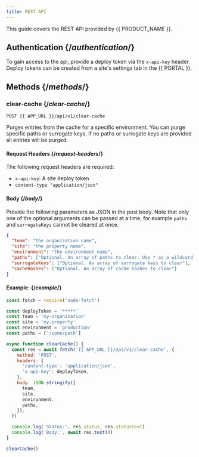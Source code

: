 ```yaml
---
title: REST API
---
```


This guide covers the REST API provided by {{ PRODUCT_NAME }}.

## Authentication {/*authentication*/}

To gain access to the api, provide a deploy token via the `x-api-key` header. Deploy tokens can be created from a site's settings tab in the {{ PORTAL }}.

## Methods {/*methods*/}

### clear-cache {/*clear-cache*/}

`POST {{ APP_URL }}/api/v1/clear-cache`

Purges entries from the cache for a specific environment. You can purge specific paths or surrogate keys. If no paths or surrogate keys are provided all entries will be purged.

#### Request Headers {/*request-headers*/}

The following request headers are required:

- `x-api-key`: A site deploy token
- `content-type`: `"application/json"`

#### Body {/*body*/}

Provide the following parameters as JSON in the post body.
Note that only one of the optional arguments can be passed at a time, for example `paths` and `surrogateKeys` cannot be cleared at once.

```json
{
  "team": "the organization name",
  "site": "the property name",
  "environment": "the environment name",
  "paths": ["Optional. An array of paths to clear. Use * as a wildcard."],
  "surrogateKeys": ["Optional. An array of surrogate keys to clear"],
  "cacheHashes": ["Optional. An array of cache hashes to clear"]
}
```

#### Example: {/*example*/}

```js
const fetch = require('node-fetch')

const deployToken = '*****'
const team = 'my-organization'
const site = 'my-property'
const environment = 'production'
const paths = ['/some/path']

async function clearCache() {
  const res = await fetch('{{ APP_URL }}/api/v1/clear-cache', {
    method: 'POST',
    headers: {
      'content-type': 'application/json',
      'x-api-key': deployToken,
    },
    body: JSON.stringify({
      team,
      site,
      environment,
      paths,
    }),
  })

  console.log('Status:', res.status, res.statusText)
  console.log('Body:', await res.text())
}

clearCache()
```
